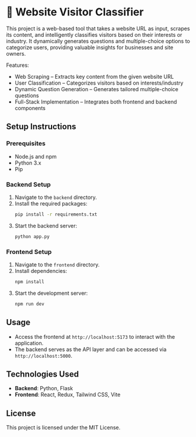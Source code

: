 # 🚀 Website Visitor Classifier

This project is a web-based tool that takes a website URL as input, scrapes its content, and intelligently classifies visitors based on their interests or industry. It dynamically generates questions and multiple-choice options to categorize users, providing valuable insights for businesses and site owners.

Features:
- Web Scraping – Extracts key content from the given website URL
- User Classification – Categorizes visitors based on interests/industry
- Dynamic Question Generation – Generates tailored multiple-choice questions
- Full-Stack Implementation – Integrates both frontend and backend components

## Setup Instructions
### Prerequisites
- Node.js and npm
- Python 3.x
- Pip

### Backend Setup
1. Navigate to the `backend` directory.
2. Install the required packages:
   ```sh
   pip install -r requirements.txt
   ```
3. Start the backend server:
   ```sh
   python app.py
   ```

### Frontend Setup
1. Navigate to the `frontend` directory.
2. Install dependencies:
   ```sh
   npm install
   ```
3. Start the development server:
   ```sh
   npm run dev
   ```

## Usage
- Access the frontend at `http://localhost:5173` to interact with the application.
- The backend serves as the API layer and can be accessed via `http://localhost:5000`.

## Technologies Used
- **Backend**: Python, Flask
- **Frontend**: React, Redux, Tailwind CSS, Vite

## License
This project is licensed under the MIT License.

